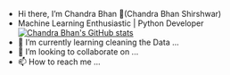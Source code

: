 - Hi there, I’m Chandra Bhan 👋(Chandra Bhan Shirshwar)
- Machine Learning Enthusiastic | Python Developer
[![Chandra Bhan's GitHub stats](https://github-readme-stats.vercel.app/api?username=chandrabhan1707)](https://github.com/chandrabhan1707/github-readme-stats)
- 🌱 I’m currently learning cleaning the Data ...
- 💞️ I’m looking to collaborate on ...
- 📫 How to reach me ...

<!---
chandrabhan1707/chandrabhan1707 is a ✨ special ✨ repository because its `README.md` (this file) appears on your GitHub profile.
You can click the Preview link to take a look at your changes.
--->

